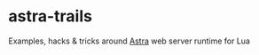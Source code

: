 # astra-trails
Examples, hacks &amp; tricks around [Astra](https://github.com/ArkForgeLabs/Astra) web server runtime for Lua
